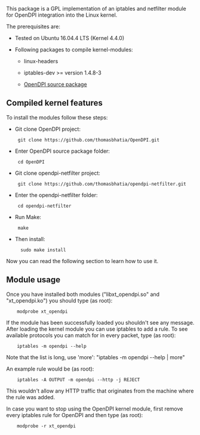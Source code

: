 This package is a GPL implementation of an iptables and netfilter module for
OpenDPI integration into the Linux kernel.

The prerequisites are:

- Tested on Ubuntu 16.04.4 LTS (Kernel 4.4.0)
- Following packages to compile kernel-modules:

    - linux-headers

    - iptables-dev >= version 1.4.8-3

    - [OpenDPI source package](https://github.com/thomasbhatia/OpenDPI)



Compiled kernel features
------------------------

To install the modules follow these steps:

 - Git clone OpenDPI project:

        git clone https://github.com/thomasbhatia/OpenDPI.git

 - Enter OpenDPI source package folder:

        cd OpenDPI

 - Git clone opendpi-netfilter project:

        git clone https://github.com/thomasbhatia/opendpi-netfilter.git


 - Enter the opendpi-netfilter folder:

        cd opendpi-netfilter

 - Run Make:

        make

- Then install:

        sudo make install



Now you can read the following section to learn how to use it.


Module usage
------------

Once you have installed both modules ("libxt_opendpi.so" and "xt_opendpi.ko")
you should type (as root):

        modprobe xt_opendpi

If the module has been successfully loaded you shouldn't see any message.
After loading the kernel module you can use iptables to add a rule. To see
available protocols you can match for in every packet, type (as root):

        iptables -m opendpi --help

Note that the list is long, use 'more': "iptables -m opendpi --help | more"

An example rule would be (as root):

        iptables -A OUTPUT -m opendpi --http -j REJECT

This wouldn't allow any HTTP traffic that originates from the machine where the
rule was added.

In case you want to stop using the OpenDPI kernel module, first remove every
iptables rule for OpenDPI and then type (as root):

        modprobe -r xt_opendpi

